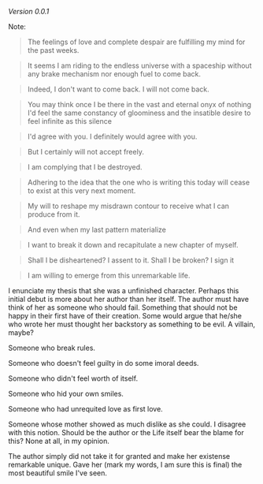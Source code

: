 _Version 0.0.1_

Note:

> The feelings of love and complete despair are fulfilling my mind for the past weeks.

> It seems I am riding to the endless universe with a spaceship without any brake mechanism
> nor enough fuel to come back.

> Indeed, I don't want to come back. I will not come back.

> You may think once I be there in the vast and eternal onyx of nothing 
> I'd feel the same constancy of gloominess and the insatible desire to feel infinite as this silence

> I'd agree with you. I definitely would agree with you.

> But I certainly will not accept freely.

> I am complying that I be destroyed.

> Adhering to the idea that the one who is writing this today will cease to exist at this very next moment.

> My will to reshape my misdrawn contour to receive what I can produce from it.

> And even when my last pattern materialize

> I want to break it down and recapitulate a new chapter of myself.

> Shall I be disheartened? I assent to it. Shall I be broken? I sign it

> I am willing to emerge from this unremarkable life.


I enunciate my thesis that she was a unfinished character.
Perhaps this initial debut is more about her author than her itself.
The author must have think of her as someone who should fail.
Something that should not be happy in their first have of their creation.
Some would argue that he/she who wrote her must thought her backstory as something to be evil. A villain, maybe?

Someone who break rules. 

Someone who doesn't feel guilty in do some imoral deeds. 

Someone who didn't feel worth of itself. 

Someone who hid your own smiles. 

Someone who had unrequited love as first love. 

Someone whose mother showed as much dislike as she could. 
I disagree with this notion.
Should be the author or the Life itself bear the blame for this? None at all, in my opinion.

The author simply did not take it for granted and make her existense remarkable unique. Gave her (mark my words, I am sure this is final) the most beautiful smile I've seen.

